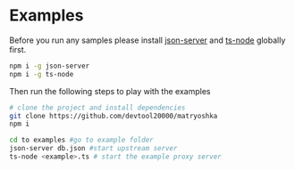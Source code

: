 # Examples

Before you run any samples please install [json-server](https://www.npmjs.com/package/json-server) and [ts-node](https://www.npmjs.com/package/ts-node) globally first.
```bash
npm i -g json-server
npm i -g ts-node
```

Then run the following steps to play with the examples
```bash
# clone the project and install dependencies
git clone https://github.com/devtool20000/matryoshka
npm i

cd to examples #go to example folder
json-server db.json #start upstream server
ts-node <example>.ts # start the example proxy server
```
